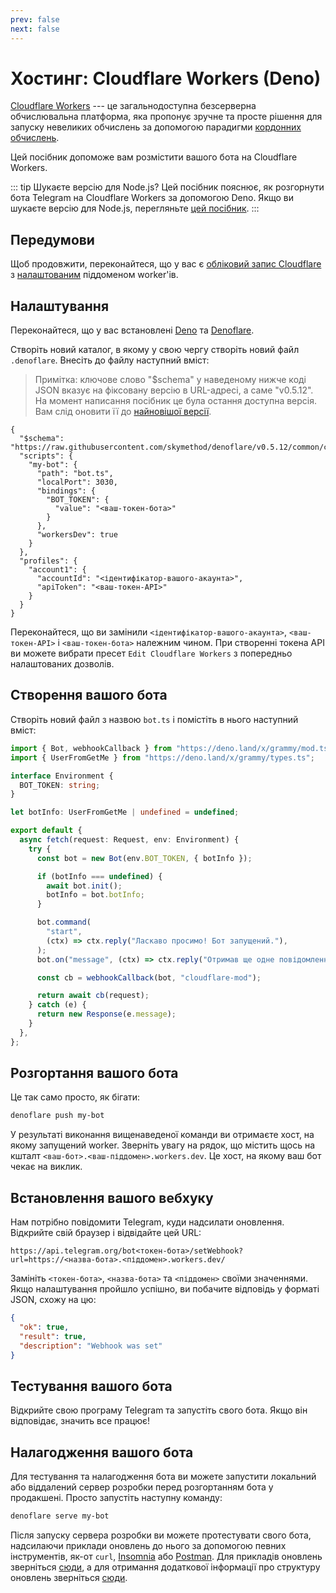 ```yaml
---
prev: false
next: false
---
```


# Хостинг: Cloudflare Workers (Deno)

[Cloudflare Workers](https://workers.cloudflare.com) --- це загальнодоступна безсерверна обчислювальна платформа, яка пропонує зручне та просте рішення для запуску невеликих обчислень за допомогою парадигми [кордонних обчислень](https://uk.wikipedia.org/wiki/Кордонні_обчислення).

Цей посібник допоможе вам розмістити вашого бота на Cloudflare Workers.

::: tip Шукаєте версію для Node.js?
Цей посібник пояснює, як розгорнути бота Telegram на Cloudflare Workers за допомогою Deno.
Якщо ви шукаєте версію для Node.js, перегляньте [цей посібник](./cloudflare-workers-nodejs).
:::

## Передумови

Щоб продовжити, переконайтеся, що у вас є [обліковий запис Cloudflare](https://dash.cloudflare.com/login) з [налаштованим](https://dash.cloudflare.com/?account=workers) піддоменом worker'ів.

## Налаштування

Переконайтеся, що у вас встановлені [Deno](https://deno.land/) та [Denoflare](https://denoflare.dev/).

Створіть новий каталог, в якому у свою чергу створіть новий файл `.denoflare`.
Внесіть до файлу наступний вміст:

> Примітка: ключове слово "$schema" у наведеному нижче коді JSON вказує на фіксовану версію в URL-адресі, а саме "v0.5.12".
> На момент написання посібник це була остання доступна версія.
> Вам слід оновити її до [найновішої версії](https://github.com/skymethod/denoflare/releases).

```json{2,9,17-18}
{
  "$schema": "https://raw.githubusercontent.com/skymethod/denoflare/v0.5.12/common/config.schema.json",
  "scripts": {
    "my-bot": {
      "path": "bot.ts",
      "localPort": 3030,
      "bindings": {
        "BOT_TOKEN": {
          "value": "<ваш-токен-бота>"
        }
      },
      "workersDev": true
    }
  },
  "profiles": {
    "account1": {
      "accountId": "<ідентифікатор-вашого-акаунта>",
      "apiToken": "<ваш-токен-API>"
    }
  }
}
```

Переконайтеся, що ви замінили `<ідентифікатор-вашого-акаунта>`, `<ваш-токен-API>` і `<ваш-токен-бота>` належним чином.
При створенні токена API ви можете вибрати пресет `Edit Cloudflare Workers` з попередньо налаштованих дозволів.

## Створення вашого бота

Створіть новий файл з назвою `bot.ts` і помістіть в нього наступний вміст:

```ts
import { Bot, webhookCallback } from "https://deno.land/x/grammy/mod.ts";
import { UserFromGetMe } from "https://deno.land/x/grammy/types.ts";

interface Environment {
  BOT_TOKEN: string;
}

let botInfo: UserFromGetMe | undefined = undefined;

export default {
  async fetch(request: Request, env: Environment) {
    try {
      const bot = new Bot(env.BOT_TOKEN, { botInfo });

      if (botInfo === undefined) {
        await bot.init();
        botInfo = bot.botInfo;
      }

      bot.command(
        "start",
        (ctx) => ctx.reply("Ласкаво просимо! Бот запущений."),
      );
      bot.on("message", (ctx) => ctx.reply("Отримав ще одне повідомлення!"));

      const cb = webhookCallback(bot, "cloudflare-mod");

      return await cb(request);
    } catch (e) {
      return new Response(e.message);
    }
  },
};
```

## Розгортання вашого бота

Це так само просто, як бігати:

```sh
denoflare push my-bot
```

У результаті виконання вищенаведеної команди ви отримаєте хост, на якому запущений worker.
Зверніть увагу на рядок, що містить щось на кшталт `<ваш-бот>.<ваш-піддомен>.workers.dev`.
Це хост, на якому ваш бот чекає на виклик.

## Встановлення вашого вебхуку

Нам потрібно повідомити Telegram, куди надсилати оновлення.
Відкрийте свій браузер і відвідайте цей URL:

```text
https://api.telegram.org/bot<токен-бота>/setWebhook?url=https://<назва-бота>.<піддомен>.workers.dev/
```

Замініть `<токен-бота>`, `<назва-бота>` та `<піддомен>` своїми значеннями.
Якщо налаштування пройшло успішно, ви побачите відповідь у форматі JSON, схожу на цю:

```json
{
  "ok": true,
  "result": true,
  "description": "Webhook was set"
}
```

## Тестування вашого бота

Відкрийте свою програму Telegram та запустіть свого бота.
Якщо він відповідає, значить все працює!

## Налагодження вашого бота

Для тестування та налагодження бота ви можете запустити локальний або віддалений сервер розробки перед розгортанням бота у продакшені.
Просто запустіть наступну команду:

```sh
denoflare serve my-bot
```

Після запуску сервера розробки ви можете протестувати свого бота, надсилаючи приклади оновлень до нього за допомогою певних інструментів, як-от `curl`, [Insomnia](https://insomnia.rest) або [Postman](https://postman.com).
Для прикладів оновлень зверніться [сюди](https://core.telegram.org/bots/webhooks#testing-your-bot-with-updates), а для отримання додаткової інформації про структуру оновлень зверніться [сюди](https://core.telegram.org/bots/api#update).
